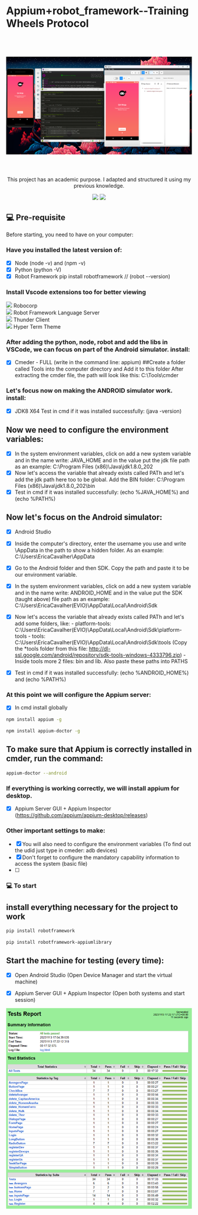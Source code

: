 # Appium+robot_framework--Training Wheels Protocol


<h1 align="center">
  <br>
  <img src="./app/appiumTest.png" alt="Training Wheels Protocol App">
  <br><br>
</h1>

<p align="center">This project has an academic purpose. I adapted and structured it using my previous knowledge.</p>

<p align="center"> 
    <img src="https://img.shields.io/badge/Robot%20Framework-3CB371?style=for-the-badge&logo=robotframework&logoColor=white">
    <img src="https://img.shields.io/badge/Appium-4B0082?style=for-the-badge&logo=appium&logoColor=white">
</p align="center">

## 💻 Pre-requisite
Before starting, you need to have on your computer:

### Have you installed the latest version of:
- [X] Node                   (node -v) and (npm -v)
- [X] Python                 (python -V)
- [X] Robot Framework        pip install robotframework  // (robot --version)

### Install Vscode extensions too for better viewing

<img src="https://cdn1.iconfinder.com/data/icons/material-core/23/extension-64.png" srcset="https://cdn1.iconfinder.com/data/icons/material-core/23/extension-256.png 1x, https://cdn1.iconfinder.com/data/icons/material-core/23/extension-512.png 2x" width="20" class=" lazyloaded" data-srcset="https://cdn1.iconfinder.com/data/icons/material-core/23/extension-256.png 1x, https://cdn1.iconfinder.com/data/icons/material-core/23/extension-512.png 2x"> Robocorp <br>
<img src="https://cdn1.iconfinder.com/data/icons/material-core/23/extension-64.png" srcset="https://cdn1.iconfinder.com/data/icons/material-core/23/extension-256.png 1x, https://cdn1.iconfinder.com/data/icons/material-core/23/extension-512.png 2x" width="20" class=" lazyloaded" data-srcset="https://cdn1.iconfinder.com/data/icons/material-core/23/extension-256.png 1x, https://cdn1.iconfinder.com/data/icons/material-core/23/extension-512.png 2x"> Robot Framework Language Server <br>
<img src="https://cdn1.iconfinder.com/data/icons/material-core/23/extension-64.png" srcset="https://cdn1.iconfinder.com/data/icons/material-core/23/extension-256.png 1x, https://cdn1.iconfinder.com/data/icons/material-core/23/extension-512.png 2x" width="20" class=" lazyloaded" data-srcset="https://cdn1.iconfinder.com/data/icons/material-core/23/extension-256.png 1x, https://cdn1.iconfinder.com/data/icons/material-core/23/extension-512.png 2x"> Thunder Client <br>
<img src="https://cdn1.iconfinder.com/data/icons/material-core/23/extension-64.png" srcset="https://cdn1.iconfinder.com/data/icons/material-core/23/extension-256.png 1x, https://cdn1.iconfinder.com/data/icons/material-core/23/extension-512.png 2x" width="20" class=" lazyloaded" data-srcset="https://cdn1.iconfinder.com/data/icons/material-core/23/extension-256.png 1x, https://cdn1.iconfinder.com/data/icons/material-core/23/extension-512.png 2x"> Hyper Term Theme <br>


 ### After adding the python, node, robot and add the libs in VSCode, we can focus on part of the Android simulator. install: 
- [X] Cmeder - FULL (write in the command line: appium)
##Create a folder called Tools into the computer directory and Add it to this folder After extracting the cmder file, the path will look like this: C:\Tools\cmder

 ### Let's focus now on making the ANDROID simulator work. install: 
- [X] JDK8 X64               Test in cmd if it was installed successfully: (java -version)
## Now we need to configure the environment variables:
- [X] In the system environment variables, click on add a new system variable and in the name write: JAVA_HOME and in the value put the jdk file path as an example: C:\Program Files (x86)\Java\jdk1.8.0_202
- [X] Now let's access the variable that already exists called PATh and let's add the jdk path here too to be global. Add the BIN folder: C:\Program Files (x86)\Java\jdk1.8.0_202\bin
- [X] Test in cmd if it was installed successfully: (echo %JAVA_HOME%) and (echo %PATH%)
## Now let's focus on the Android simulator:
- [X] Android Studio
- [X] Inside the computer's directory, enter the username you use and write \AppData in the path to show a hidden folder. As an example: C:\Users\EricaCavalher\AppData
- [X] Go to the Android folder and then SDK. Copy the path and paste it to be our environment variable.
- [X] In the system environment variables, click on add a new system variable and in the name write: ANDROID_HOME and in the value put the SDK (taught above) file path as an example: C:\Users\EricaCavalher(EVIO)\AppData\Local\Android\Sdk
- [X] Now let's access the variable that already exists called PATh and let's add some folders, like:
      - platform-tools: C:\Users\EricaCavalher(EVIO)\AppData\Local\Android\Sdk\platform-tools
      - tools: C:\Users\EricaCavalher(EVIO)\AppData\Local\Android\Sdk\tools
      (Copy the *tools folder from this file: http://dl-ssl.google.com/android/repository/sdk-tools-windows-4333796.zip)
      - Inside tools more 2 files: bin and lib. Also paste these paths into PATHS
- [X] Test in cmd if it was installed successfully: (echo %ANDROID_HOME%) and (echo %PATH%)


 ### At this point we will configure the Appium server:
- [X] In cmd install globally
```sh
npm install appium -g
```
```sh
npm install appium-doctor -g
```  
 ## To make sure that Appium is correctly installed in cmder, run the command:
```sh
appium-doctor --android
```

 ### If everything is working correctly, we will install appium for desktop.
- [X] Appium Server GUI + Appium Inspector (https://github.com/appium/appium-desktop/releases)


### Other important settings to make:
- [X] You will also need to configure the environment variables (To find out the udid just type in cmeder: adb devices)
- [X] Don't forget to configure the mandatory capability information to access the system (basic file)
- [ ] 

### 💻 To start 
## install everything necessary for the project to work
```sh
pip install robotframework
```
```sh
pip install robotframework-appiumlibrary
```

## Start the machine for testing (every time):
- [X] Open Android Studio (Open Device Manager and start the virtual machine)
- [X] Appium Server GUI + Appium Inspector (Open both systems and start session)


<p align="center">
  <kbd>
    <img src="./app/reportNew.png" alt="Report Tests">
  </kbd>
</p>
